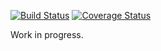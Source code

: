 [![Build Status](https://travis-ci.org/apowers313/nhai.svg?branch=master)](https://travis-ci.org/apowers313/nhai) [![Coverage Status](https://coveralls.io/repos/github/apowers313/nhai/badge.svg?branch=master)](https://coveralls.io/github/apowers313/nhai?branch=master)

Work in progress.